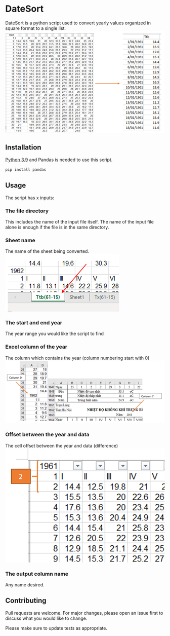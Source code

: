 # DateSort

DateSort is a python script used to convert yearly values organized in square format to a single list.
![alt text](https://github.com/Cythesis/DateSort/blob/main/images/introduction.png?raw=true)

## Installation

[Python 3.9](https://www.python.org/downloads/) and Pandas is needed to use this script.

```bash
pip install pandas
```

## Usage

The script has x inputs:

### The file directory
This includes the name of the input file itself. The name of the input file alone is enough if the file is in the same directory.

### Sheet name
The name of the sheet being converted.
![alt text](https://github.com/Cythesis/DateSort/blob/main/images/sheetName.png?raw=true)

### The start and end year
The year range you would like the script to find

### Excel column of the year
The column which contains the year (column numbering start with 0)
![alt text](https://github.com/Cythesis/DateSort/blob/main/images/columnName.png?raw=true)

### Offset between the year and data
The cell offset between the year and data (difference)
![alt text](https://github.com/Cythesis/DateSort/blob/main/images/rowOffset.png?raw=true)

### The output column name
Any name desired.

## Contributing
Pull requests are welcome. For major changes, please open an issue first to discuss what you would like to change.

Please make sure to update tests as appropriate.

